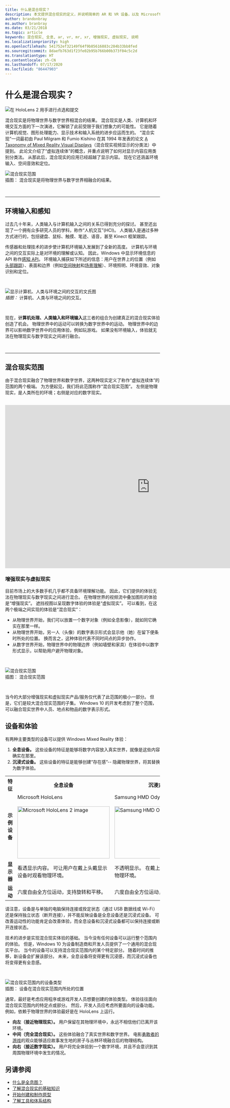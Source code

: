 ```yaml
---
title: 什么是混合现实？
description: 本文提供混合现实的定义，并说明简单的 AR 和 VR 设备，以及 Microsoft HoloLens 和 Windows Mixed Reality 沉浸式头戴显示设备等 Windows Mixed Reality 设备在混合现实范畴中所处的位置。
author: brandonbray
ms.author: branbray
ms.date: 03/21/2018
ms.topic: article
keywords: 混合现实, 全息, ar, vr, mr, xr, 增强现实, 虚拟现实, 说明
ms.localizationpriority: high
ms.openlocfilehash: 541752ef32149f64f9b85616883c284b33bb8fed
ms.sourcegitcommit: 8daefb763d1f23fe02b95b766b00b373f04c5c2d
ms.translationtype: HT
ms.contentlocale: zh-CN
ms.lasthandoff: 07/17/2020
ms.locfileid: "86447903"
---
```

# <a name="what-is-mixed-reality"></a>什么是混合现实？

![在 HoloLens 2 用手进行点选和提交](images/02_MixedRealitySlashMixedReality.png)

混合现实是将物理世界与数字世界相混合的结果。 混合现实是人类、计算机和环境交互方面的下一次演进，它解锁了此前受限于我们想象力的可能性。 它是随着计算机视觉、图形处理能力、显示技术和输入系统的进步应运而生的。 “混合实现”一词最初由 Paul Milgram 和 Fumio Kishino 在其 1994 年发表的论文 [A Taxonomy of Mixed Reality Visual Displays](https://etclab.mie.utoronto.ca/people/paul_dir/IEICE94/ieice.html)（混合现实视频显示的分类法）中提到。  此论文介绍了“虚拟连续体”的概念，并重点说明了如何对显示内容应用类别分类法。  从那此后，混合现实的应用已经超越了显示内容。 现在它还涵盖环境输入、空间音效和定位。

![混合现实范围](images/mixedrealityspectrum-worlds.png)<br>
插图：  混合现实是将物理世界与数字世界相融合的结果。

<br>

---

## <a name="environmental-input-and-perception"></a>环境输入和感知

过去几十年来，人类输入与计算机输入之间的关系已得到充分的探讨。 甚至还出现了一个拥有众多研究人员的学科，称作“人机交互”(HCI)。  人类输入是通过多种方式进行的，包括键盘、鼠标、触摸、笔迹、语音，甚至 Kinect 框架跟踪。

传感器和处理技术的进步使计算机环境输入发展到了全新的高度。 计算机与环境之间的交互实际上是对环境的理解或认知。  因此，Windows 中显示环境信息的 API 称作[感知 API](https://docs.microsoft.com/uwp/api/Windows.Perception)。 环境输入捕获如下所述的信息：用户在世界上的位置（例如[头部跟踪](coordinate-systems.md)）、表面和边界（例如[空间映射](spatial-mapping.md)和[场景理解](scene-understanding.md)）、环境照明、环境音效、对象识别和定位。

<br>

![显示计算机、人类与环境之间的交互的文氏图](images/mixed-reality-venn-diagram-300px.png)<br> 
*插图：* 计算机、人类与环境之间的交互。

<br>

现在，**计算机处理、人类输入和环境输入**这三者的组合为创建真正的混合现实体验创造了机会。 物理世界中的运动可以转换为数字世界中的运动。 物理世界中的边界可以影响数字世界中的应用体验，例如玩游戏。 如果没有环境输入，体验就无法在物理现实与数字现实之间进行融合。<br>

<br>

---


## <a name="the-mixed-reality-spectrum"></a>混合现实范围

由于混合现实融合了物理世界和数字世界，这两种现实定义了称作“虚拟连续体”的范围的两个极端。 为方便起见，我们将此范围称作“混合现实范围”。  左侧是物理现实，是人类所在的环境；右侧是对应的数字现实。

<br>

<iframe width="940" height="530" src="https://www.youtube.com/embed/_xpI0JosYUk" frameborder="0" allow="accelerometer; autoplay; encrypted-media; gyroscope; picture-in-picture" allowfullscreen></iframe>

<br>

### <a name="augmented-vs-virtual-reality"></a>增强现实与虚拟现实

目前市场上的大多数手机几乎都不具备环境理解功能。 因此，它们提供的体验无法在物理现实与数字现实之间进行混合。 在物理世界的视频流中叠加图形的体验是“增强现实”。  遮挡视图以呈现数字体验的体验是“虚拟现实”。  可以看到，在这两个极端之间实现的体验是“混合现实”： 
* 从物理世界开始，我们可以放置一个数字对象（例如全息影像），就如同它确实在那里一样。
* 从物理世界开始，另一人（头像）的数字表示形式会显示他（她）在留下便条时所处的位置。 换而言之，这种体验代表不同时间点的异步协作。
* 从数字世界开始，物理世界中的物理边界（例如墙壁和家具）在体验中以数字形式显示，以帮助用户避开物理对象。


<br>

![混合现实范围](images/mixedrealityspectrum.png)<br>
插图：  混合现实范围

<br>

当今的大部分增强现实和虚拟现实产品/服务仅代表了此范围的极小一部分。 但是，它们是较大混合现实范围的子集。 Windows 10 的开发考虑到了整个范围，可以融合现实世界中人员、地点和物品的数字表示形式。




## <a name="devices-and-experiences"></a>设备和体验


有两种主要类型的设备可以提供 Windows Mixed Reality 体验：
1. **全息设备。** 这些设备的特征是能够将数字内容放入真实世界，就像是这些内容确实在那里。
2. **沉浸式设备。** 这些设备的特征是能够创建“存在感”-- 隐藏物理世界，将其替换为数字体验。

<table>
<tr>
<th width="30%"> 特征</th><th width="35%"> 全息设备</th><th width="35%"> 沉浸式设备</th>
</tr><tr>
<td><strong>示例设备</strong></td><td> Microsoft HoloLens<br><br> <img alt="Microsoft HoloLens 2 image" width="300" height="169" src="images/HoloLens2.jpg" /></td><td> Samsung HMD Odyssey+<br><br> <img alt="Samsung HMD Odyssey+ image" width="300" height="169" src="images/Samsung-HMD-Odyssey.jpg" /></td>
</tr><tr>
<td><strong>显示器</strong></td><td> 看透显示内容。 可让用户在戴上头戴显示设备时观看物理环境。</td><td> 不透明显示。 在戴上头戴显示设备时阻挡物理环境。</td>
</tr><tr>
<td><strong>运动</strong></td><td> 六度自由全方位运动，支持旋转和平移。</td><td> 六度自由全方位运动，支持旋转和平移。</td>
</tr>
</table>



请注意，设备是与单独的电脑保持连接或拴定状态（通过 USB 数据线或 Wi-Fi）还是保持独立状态（断开连接），并不能反映设备是全息设备还是沉浸式设备。 可改善运动性的功能肯定会改善体验，而全息设备和沉浸式设备都可以保持连接或断开连接状态。


技术的进步是实现混合现实体验的基础。 当今没有任何设备可以运行整个范围内的体验。 但是，Windows 10 为设备制造商和开发人员提供了一个通用的混合现实平台。 当今的设备可以支持混合现实范围内的某个特定部分。 随着时间的推移，新设备会扩展该部分。 未来，全息设备将变得更有沉浸感，而沉浸式设备也将变得更有全息感。

<br>

![混合现实范围内的设备类型](images/Final_WhatIsMixedReality07.png)<br>
插图：  设备在混合现实范围内所处的位置

通常，最好是考虑应用程序或游戏开发人员想要创建的体验类型。 体验往往面向混合现实范围内的特定点或部分。 然后，开发人员应考虑所要面向的设备功能。 例如，依赖于物理世界的体验最好是在 HoloLens 上运行。
* **向左（接近物理现实）。** 用户保留在其物理环境中，永远不相信他们已离开该环境。
* **中间（完全混合现实）。** 这些体验融合了真实世界和数字世界。 电影[勇敢者的游戏](https://en.wikipedia.org/wiki/Jumanji)的观众能够适应故事发生地的房子与丛林环境融合后的物理结构。
* **向右（接近数字现实）。** 用户将完全体验到一个数字环境，并且不会意识到其周围物理环境中发生的情况。


## <a name="see-also"></a>另请参阅

* [什么是全息图？](hologram.md)
* [了解混合现实的基础知识](get-started-with-mr.md#understand-the-basics)
* [开始创建和制作原型](design.md)
* [了解工具和体系结构](development.md)

